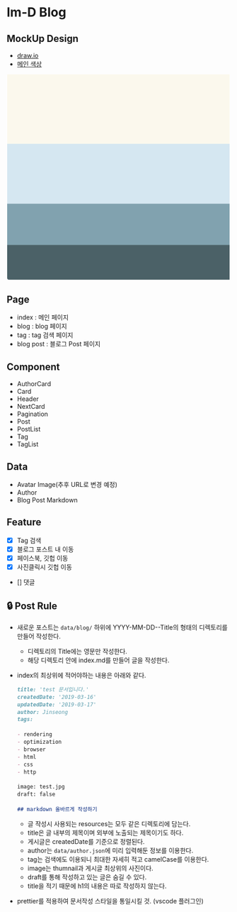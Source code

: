 # Im-D Blog

## MockUp Design

- [draw.io](https://app.diagrams.net/#G1IFQrd6q98YUp96aJ_U_9_EnecczDaVyN)
- [메인 색상](https://colorhunt.co/palette/226680)

![color](./src/images/Color.png)

## Page

- index : 메인 페이지 
- blog : blog 페이지
- tag : tag 검색 페이지
- blog post : 블로그 Post 페이지

## Component

- AuthorCard
- Card
- Header
- NextCard
- Pagination
- Post
- PostList
- Tag
- TagList

## Data

- Avatar Image(추후 URL로 변경 예정)
- Author
- Blog Post Markdown

## Feature

- [X] Tag 검색
- [X] 블로그 포스트 내 이동
- [X] 페이스북, 깃헙 이동
- [X] 사진클릭시 깃헙 이동
- [] 댓글

## 🔒 Post Rule

- 새로운 포스트는 `data/blog/` 하위에 YYYY-MM-DD--Title의 형태의 디렉토리를 만들어 작성한다.
  - 디렉토리의 Title에는 영문만 작성한다.
  - 해당 디렉토리 안에 index.md를 만들어 글을 작성한다.
- index의 최상위에 적어야하는 내용은 아래와 같다.

  ```markdown
  title: 'test 문서입니다.'
  createdDate: '2019-03-16'
  updatedDate: '2019-03-17'
  author: Jinseong
  tags:

  - rendering
  - optimization
  - browser
  - html
  - css
  - http

  image: test.jpg
  draft: false

  ## markdown 올바르게 작성하기
  
  ```
  - 글 작성시 사용되는 resources는 모두 같은 디렉토리에 담는다.
  - title은 글 내부의 제목이며 외부에 노출되는 제목이기도 하다.
  - 게시글은 createdDate를 기준으로 정렬된다.
  - author는 `data/author.json`에 미리 입력해둔 정보를 이용한다.
  - tag는 검색에도 이용되니 최대한 자세히 적고 camelCase를 이용한다.
  - image는 thumnail과 게시글 최상위의 사진이다.
  - draft를 통해 작성하고 있는 글은 숨길 수 있다.
  - title을 적기 때문에 h1의 내용은 따로 작성하지 않는다.
  

- prettier를 적용하여 문서작성 스타일을 통일시킬 것. (vscode 플러그인)
